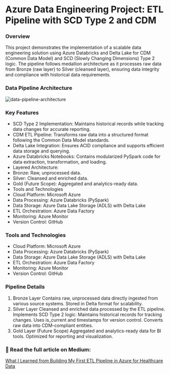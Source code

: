 # Azure Data Engineering Project: ETL Pipeline with SCD Type 2 and CDM
### Overview
This project demonstrates the implementation of a scalable data engineering solution using Azure Databricks and Delta Lake for CDM (Common Data Model) and SCD (Slowly Changing Dimensions) Type 2 logic. The pipeline follows medallion architecture as it processes raw data from Bronze (raw layer) to Silver (cleansed layer), ensuring data integrity and compliance with historical data requirements.

### Data Pipeline Architecture
![data-pipeline-architecture](https://github.com/user-attachments/assets/e4c1092f-b82c-42f8-b3c6-5dd4c3aa9bb3)



### Key Features
* SCD Type 2 Implementation: Maintains historical records while tracking data changes for accurate reporting.
* CDM ETL Pipeline: Transforms raw data into a structured format following the Common Data Model standards.
* Delta Lake Integration: Ensures ACID compliance and supports efficient data storage and querying.
* Azure Databricks Notebooks: Contains modularized PySpark code for data extraction, transformation, and loading.
* Layered Architecture:
* Bronze: Raw, unprocessed data.
* Silver: Cleansed and enriched data.
* Gold (Future Scope): Aggregated and analytics-ready data.
* Tools and Technologies
* Cloud Platform: Microsoft Azure
* Data Processing: Azure Databricks (PySpark)
* Data Storage: Azure Data Lake Storage (ADLS) with Delta Lake
* ETL Orchestration: Azure Data Factory
* Monitoring: Azure Monitor
* Version Control: GitHub

### Tools and Technologies
* Cloud Platform: Microsoft Azure
* Data Processing: Azure Databricks (PySpark)
* Data Storage: Azure Data Lake Storage (ADLS) with Delta Lake
* ETL Orchestration: Azure Data Factory
* Monitoring: Azure Monitor
* Version Control: GitHub

### Pipeline Details
1. Bronze Layer
Contains raw, unprocessed data directly ingested from various source systems.
Stored in Delta format for scalability.
2. Silver Layer
Cleansed and enriched data processed by the ETL pipeline.
Implements SCD Type 2 logic:
Maintains historical records for tracking changes.
Uses is_current and timestamps for version control.
Converts raw data into CDM-compliant entities.
3. Gold Layer (Future Scope)
Aggregated and analytics-ready data for BI tools.
Optimized for reporting and visualization.

### 🔗 Read the full article on Medium:  
[What I Learned from Building My First ETL Pipeline in Azure for Healthcare Data](https://medium.com/@anish.rai3737/what-i-learned-from-building-my-first-etl-pipeline-in-azure-for-healthcare-data-476fff00c924)
